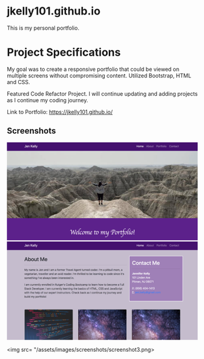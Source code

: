 # jkelly101.github.io
This is my personal portfolio. 

# Project Specifications

My goal was to create a responsive portfolio that could be viewed on multiple screens without compromising content. Utilized Bootstrap, HTML and CSS. 

Featured Code Refactor Project. I will continue updating and adding projects as I continue my coding journey.

Link to Portfolio: https://jkelly101.github.io/

## Screenshots

<img src= "/assets/images/screenshots/screenshot1.png">

<img src= "/assets/images/screenshots/screenshot2.png">

<img src= "/assets/images/screenshots/screenshot3.png>





